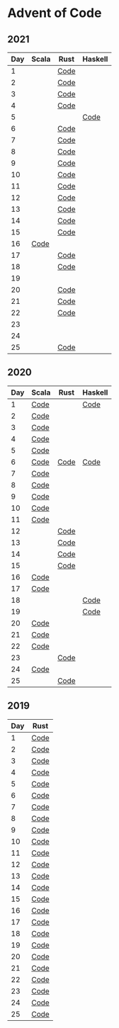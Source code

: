 # Advent of Code

## 2021

| Day | Scala                                              | Rust                                     | Haskell                                    |
|-----|----------------------------------------------------|------------------------------------------|--------------------------------------------|
| 1   |                                                    | [Code](2021/rust/src/bin/solution_01.rs) |                                            |
| 2   |                                                    | [Code](2021/rust/src/bin/solution_02.rs) |                                            |
| 3   |                                                    | [Code](2021/rust/src/bin/solution_03.rs) |                                            |
| 4   |                                                    | [Code](2021/rust/src/bin/solution_04.rs) |                                            |
| 5   |                                                    |                                          | [Code](2021/haskell/src/Day05/Solution.hs) |
| 6   |                                                    | [Code](2021/rust/src/bin/solution_06.rs) |                                            |
| 7   |                                                    | [Code](2021/rust/src/bin/solution_07.rs) |                                            |
| 8   |                                                    | [Code](2021/rust/src/bin/solution_08.rs) |                                            |
| 9   |                                                    | [Code](2021/rust/src/bin/solution_09.rs) |                                            |
| 10  |                                                    | [Code](2021/rust/src/bin/solution_10.rs) |                                            |
| 11  |                                                    | [Code](2021/rust/src/bin/solution_11.rs) |                                            |
| 12  |                                                    | [Code](2021/rust/src/bin/solution_12.rs) |                                            |
| 13  |                                                    | [Code](2021/rust/src/bin/solution_13.rs) |                                            |
| 14  |                                                    | [Code](2021/rust/src/bin/solution_14.rs) |                                            |
| 15  |                                                    | [Code](2021/rust/src/bin/solution_15.rs) |                                            |
| 16  | [Code](2021/scala/src/main/scala/Solution16.scala) |                                          |                                            |
| 17  |                                                    | [Code](2021/rust/src/bin/solution_17.rs) |                                            |
| 18  |                                                    | [Code](2021/rust/src/bin/solution_18.rs) |                                            |
| 19  |                                                    |                                          |                                            |
| 20  |                                                    | [Code](2021/rust/src/bin/solution_20.rs) |                                            |
| 21  |                                                    | [Code](2021/rust/src/bin/solution_21.rs) |                                            |
| 22  |                                                    | [Code](2021/rust/src/bin/solution_22.rs) |                                            |
| 23  |                                                    |                                          |                                            |
| 24  |                                                    |                                          |                                            |
| 25  |                                                    | [Code](2021/rust/src/bin/solution_25.rs) |                                            |

## 2020

| Day | Scala                                            | Rust                                   | Haskell                            |
|-----|--------------------------------------------------|----------------------------------------|------------------------------------|
| 1   | [Code](2020/scala/src/main/scala/Advent01.scala) |                                        | [Code](2020/haskell/day01/Main.hs) |
| 2   | [Code](2020/scala/src/main/scala/Advent02.scala) |                                        |                                    |
| 3   | [Code](2020/scala/src/main/scala/Advent03.scala) |                                        |                                    |
| 4   | [Code](2020/scala/src/main/scala/Advent04.scala) |                                        |                                    |
| 5   | [Code](2020/scala/src/main/scala/Advent05.scala) |                                        |                                    |
| 6   | [Code](2020/scala/src/main/scala/Advent06.scala) | [Code](2020/rust/src/bin/advent_06.rs) | [Code](2020/haskell/day06/Main.hs) |
| 7   | [Code](2020/scala/src/main/scala/Advent07.scala) |                                        |                                    |
| 8   | [Code](2020/scala/src/main/scala/Advent08.scala) |                                        |                                    |
| 9   | [Code](2020/scala/src/main/scala/Advent09.scala) |                                        |                                    |
| 10  | [Code](2020/scala/src/main/scala/Advent10.scala) |                                        |                                    |
| 11  | [Code](2020/scala/src/main/scala/Advent11.scala) |                                        |                                    |
| 12  |                                                  | [Code](2020/rust/src/bin/advent_12.rs) |                                    |
| 13  |                                                  | [Code](2020/rust/src/bin/advent_13.rs) |                                    |
| 14  |                                                  | [Code](2020/rust/src/bin/advent_14.rs) |                                    |
| 15  |                                                  | [Code](2020/rust/src/bin/advent_15.rs) |                                    |
| 16  | [Code](2020/scala/src/main/scala/Advent16.scala) |                                        |                                    |
| 17  | [Code](2020/scala/src/main/scala/Advent17.scala) |                                        |                                    |
| 18  |                                                  |                                        | [Code](2020/haskell/day18/Main.hs) |
| 19  |                                                  |                                        | [Code](2020/haskell/day19/Main.hs) |
| 20  | [Code](2020/scala/src/main/scala/Advent20.scala) |                                        |                                    |
| 21  | [Code](2020/scala/src/main/scala/Advent21.scala) |                                        |                                    |
| 22  | [Code](2020/scala/src/main/scala/Advent22.scala) |                                        |                                    |
| 23  |                                                  | [Code](2020/rust/src/bin/advent_23.rs) |                                    |
| 24  | [Code](2020/scala/src/main/scala/Advent24.scala) |                                        |                                    |
| 25  |                                                  | [Code](2020/rust/src/bin/advent_25.rs) |                                    |

## 2019

| Day | Rust                                     |
|-----|------------------------------------------|
| 1   | [Code](2019/rust/src/bin/solution_01.rs) |
| 2   | [Code](2019/rust/src/bin/solution_02.rs) |
| 3   | [Code](2019/rust/src/bin/solution_03.rs) |
| 4   | [Code](2019/rust/src/bin/solution_04.rs) |
| 5   | [Code](2019/rust/src/bin/solution_05.rs) |
| 6   | [Code](2019/rust/src/bin/solution_06.rs) |
| 7   | [Code](2019/rust/src/bin/solution_07.rs) |
| 8   | [Code](2019/rust/src/bin/solution_08.rs) |
| 9   | [Code](2019/rust/src/bin/solution_09.rs) |
| 10  | [Code](2019/rust/src/bin/solution_10.rs) |
| 11  | [Code](2019/rust/src/bin/solution_11.rs) |
| 12  | [Code](2019/rust/src/bin/solution_12.rs) |
| 13  | [Code](2019/rust/src/bin/solution_13.rs) |
| 14  | [Code](2019/rust/src/bin/solution_14.rs) |
| 15  | [Code](2019/rust/src/bin/solution_15.rs) |
| 16  | [Code](2019/rust/src/bin/solution_16.rs) |
| 17  | [Code](2019/rust/src/bin/solution_17.rs) |
| 18  | [Code](2019/rust/src/bin/solution_18.rs) |
| 19  | [Code](2019/rust/src/bin/solution_19.rs) |
| 20  | [Code](2019/rust/src/bin/solution_20.rs) |
| 21  | [Code](2019/rust/src/bin/solution_21.rs) |
| 22  | [Code](2019/rust/src/bin/solution_22.rs) |
| 23  | [Code](2019/rust/src/bin/solution_23.rs) |
| 24  | [Code](2019/rust/src/bin/solution_24.rs) |
| 25  | [Code](2019/rust/src/bin/solution_25.rs) |

